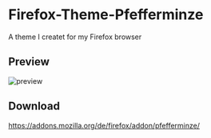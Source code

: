 # Firefox-Theme-Pfefferminze
 A theme I createt for my Firefox browser

## Preview
![preview](https://addons.mozilla.org/user-media/version-previews/full/3895/3895505.svg?modified=1651170288)

## Download
https://addons.mozilla.org/de/firefox/addon/pfefferminze/

